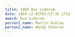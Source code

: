 ```yaml
---
title: 1969 Dux Ludorum
date: 1969-12-01T03:57:35.171Z
award: Dux Ludorum
person1_name: Martin Dunlop
person2_name: Wendy Osborne
---
```



